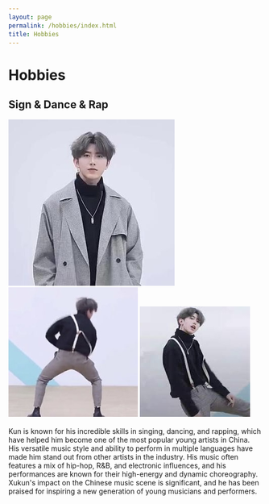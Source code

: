 ```yaml
---
layout: page
permalink: /hobbies/index.html
title: Hobbies
---
```


# Hobbies

## Sign & Dance & Rap

<div class="third">
<img src="/images/singer.jpg">
<img src="/images/dancer.jpg">
<img src="/images/rapper.jpg">
</div>
<br>Kun is known for his incredible skills in singing, dancing, and rapping, which have helped him become one of the most popular young artists in China. His versatile music style and ability to perform in multiple languages have made him stand out from other artists in the industry. His music often features a mix of hip-hop, R&B, and electronic influences, and his performances are known for their high-energy and dynamic choreography. Xukun's impact on the Chinese music scene is significant, and he has been praised for inspiring a new generation of young musicians and performers.

